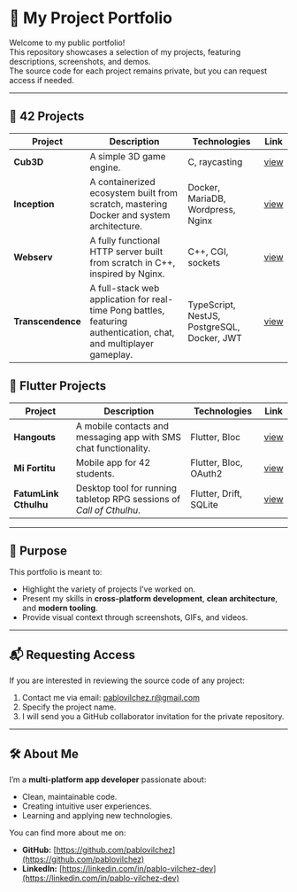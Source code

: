 # 🚀 My Project Portfolio

Welcome to my public portfolio!  
This repository showcases a selection of my projects, featuring descriptions, screenshots, and demos.  
The source code for each project remains private, but you can request access if needed.

---

## 📂 42 Projects

| Project | Description | Technologies | Link |
|---------|-------------|--------------|------|
| **Cub3D** | A simple 3D game engine. | C, raycasting | [view](./projects/cub3d.md) |
| **Inception** | A containerized ecosystem built from scratch, mastering Docker and system architecture. | Docker, MariaDB, Wordpress, Nginx | [view](./projects/inception.md) |
| **Webserv** | A fully functional HTTP server built from scratch in C++, inspired by Nginx. | C++, CGI, sockets | [view](./projects/webserv.md) |
| **Transcendence** | A full-stack web application for real-time Pong battles, featuring authentication, chat, and multiplayer gameplay. | TypeScript, NestJS, PostgreSQL, Docker, JWT | [view](./projects/transcendence.md) |

## 📂 Flutter Projects

| Project | Description | Technologies | Link |
|---------|-------------|--------------|------|
| **Hangouts** | A mobile contacts and messaging app with SMS chat functionality. | Flutter, Bloc | [view](./projects/hangouts.md) |
| **Mi Fortitu** | Mobile app for 42 students. | Flutter, Bloc, OAuth2 | [view](./projects/mi%20fortitu.md) |
| **FatumLink Cthulhu** | Desktop tool for running tabletop RPG sessions of *Call of Cthulhu*. | Flutter, Drift, SQLite |  [view](./projects/fatumlink%20cthulhu.md)|

---

## 🎯 Purpose

This portfolio is meant to:
- Highlight the variety of projects I’ve worked on.
- Present my skills in **cross-platform development**, **clean architecture**, and **modern tooling**.
- Provide visual context through screenshots, GIFs, and videos.

---

## 📬 Requesting Access

If you are interested in reviewing the source code of any project:
1. Contact me via email: [pablovilchez.r@gmail.com](mailto:pablovilchez.r@gmail.com)
2. Specify the project name.
3. I will send you a GitHub collaborator invitation for the private repository.

---

## 🛠️ About Me

I’m a **multi-platform app developer** passionate about:
- Clean, maintainable code.
- Creating intuitive user experiences.
- Learning and applying new technologies.

You can find more about me on:
- **GitHub:** [https://github.com/pablovilchez](https://github.com/pablovilchez)  
- **LinkedIn:** [https://linkedin.com/in/pablo-vilchez-dev](https://linkedin.com/in/pablo-vilchez-dev)
